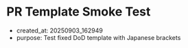 # PR Template Smoke Test
- created_at: 20250903_162949
- purpose: Test fixed DoD template with Japanese brackets
